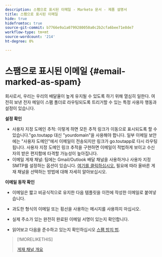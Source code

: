 ```yaml
---
description: 스팸으로 표시된 이메일 - Marketo 문서 - 제품 설명서
title: 스팸으로 표시된 이메일
hide: true
hidefromtoc: true
source-git-commit: b7766e9a1a0799280050a0c2b2cfa6bee71e8de7
workflow-type: tm+mt
source-wordcount: '214'
ht-degree: 0%

---
```


# 스팸으로 표시된 이메일 {#email-marked-as-spam}

회사로서, 우리는 우리의 배달율이 높게 유지될 수 있도록 하기 위해 열심히 일한다. 여전히 보낸 전자 메일이 스팸 폴더로 라우팅되도록 트리거할 수 있는 특정 사용자 행동과 설정이 있습니다.

**설정 확인**

* 사용자 지정 도메인 추적: 이렇게 하면 모든 추적 링크가 이동으로 표시되도록 할 수 있습니다.&quot;go.toutapp 대신 &quot;yourdomain&quot;을 사용해야 합니다. 일부 이메일 보안에는 &quot;사용자 도메인&quot;에서 이메일이 전송되지만 링크가 go.toutapp로 다시 라우팅됩니다. 사용자 지정 도메인 링크 추적을 구현하면 이메일이 적법하게 보이고 수신자의 받은 편지함에 타격할 가능성이 높아집니다.
* 이메일 게재 채널: 팀에는 Gmail/Outlook 배달 채널을 사용하거나 사용자 지정 SMTP를 설정하는 옵션이 있습니다. [여기를 클릭하십시오.](/help/marketo/product-docs/marketo-sales-insight/actions/email/email-delivery/delivery-channel-overview.md) 필요에 따라 올바른 게재 채널을 선택하는 방법에 대해 자세히 알아보십시오.

**이메일 동작 확인**

* 이메일은 짧고 비공식적으로 유지한 다음 템플릿을 이전에 작성한 이메일로 붙여넣습니다.

* 과도한 형식의 이메일 또는 횡선을 사용하는 메시지를 사용하지 마십시오.

* 실제 주소가 있는 완전히 완료된 이메일 서명이 있는지 확인합니다.

* 읽어보고 다음을 준수하고 있는지 확인하십시오 [스팸 방지 법](https://www.ftc.gov/tips-advice/business-center/guidance/can-spam-act-compliance-guide-business).

>[!MORELIKETHIS]
>
>[게재 채널 개요](/help/marketo/product-docs/marketo-sales-insight/actions/email/email-delivery/delivery-channel-overview.md)
